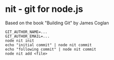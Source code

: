 # nit - git for node.js

Based on the book "Building Git" by James Coglan

    GIT_AUTHOR_NAME=...
    GIT_AUTHOR_EMAIL=...
    node nit init
    echo "initial commit" | node nit commit
    echo "following commit" | node nit commit
    node nit add <file>
